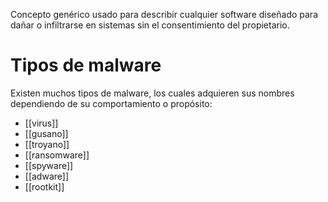 Concepto genérico usado para describir cualquier software diseñado para dañar o infiltrarse en sistemas sin el consentimiento del propietario.
# Tipos de malware
Existen muchos tipos de malware, los cuales adquieren sus nombres dependiendo de su comportamiento o propósito:
- [[virus]]
- [[gusano]]
- [[troyano]]
- [[ransomware]]
- [[spyware]]
- [[adware]]
- [[rootkit]]

